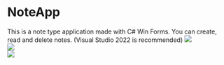 # NoteApp
This is a note type application made with C# Win Forms. You can create, read and delete notes.
(Visual Studio 2022 is recommended)
<img src="https://i.ibb.co/YLCfbTN/image.png"><br>
<img src="https://i.ibb.co/3pVcf9t/image.png"><br>
<img src="https://i.ibb.co/RbCZgj7/image.png">
